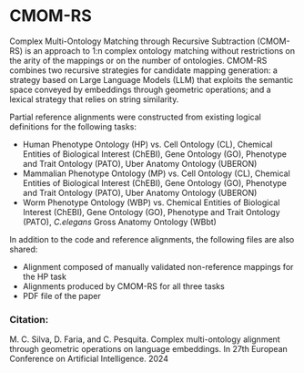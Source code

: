 # CMOM-RS
Complex Multi-Ontology Matching through Recursive Subtraction (CMOM-RS) is an approach to 1:n complex ontology matching without restrictions on the arity of the mappings or on the number of ontologies.
CMOM-RS combines two recursive strategies for candidate mapping generation: a strategy based on Large Language Models (LLM) that exploits the semantic space conveyed by embeddings through geometric operations; and a lexical strategy that relies on string similarity.

Partial reference alignments were constructed from existing logical definitions for the following tasks:
- Human Phenotype Ontology (HP) vs. Cell Ontology (CL), Chemical Entities of Biological Interest (ChEBI), Gene Ontology (GO), Phenotype and Trait Ontology (PATO), Uber Anatomy Ontology (UBERON)
- Mammalian Phenotype Ontology (MP) vs. Cell Ontology (CL), Chemical Entities of Biological Interest (ChEBI), Gene Ontology (GO), Phenotype and Trait Ontology (PATO), Uber Anatomy Ontology (UBERON)
- Worm Phenotype Ontology (WBP) vs. Chemical Entities of Biological Interest (ChEBI), Gene Ontology (GO), Phenotype and Trait Ontology (PATO), _C.elegans_ Gross Anatomy Ontology (WBbt)

In addition to the code and reference alignments, the following files are also shared:
- Alignment composed of manually validated non-reference mappings for the HP task
- Alignments produced by CMOM-RS for all three tasks
- PDF file of the paper


### Citation:
M. C. Silva, D. Faria, and C. Pesquita. Complex multi-ontology alignment through geometric operations on language embeddings. In 27th European Conference on Artificial Intelligence. 2024
